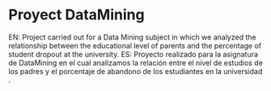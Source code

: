 # Proyect DataMining
EN: Project carried out for a Data Mining subject in which we analyzed the relationship between the educational level of parents and the percentage of student dropout at the university.
ES: Proyecto realizado para la asignatura de DataMining en el cual analizamos la relación entre el nivel de estudios de los padres y el porcentaje de abandono de los estudiantes en la universidad .
